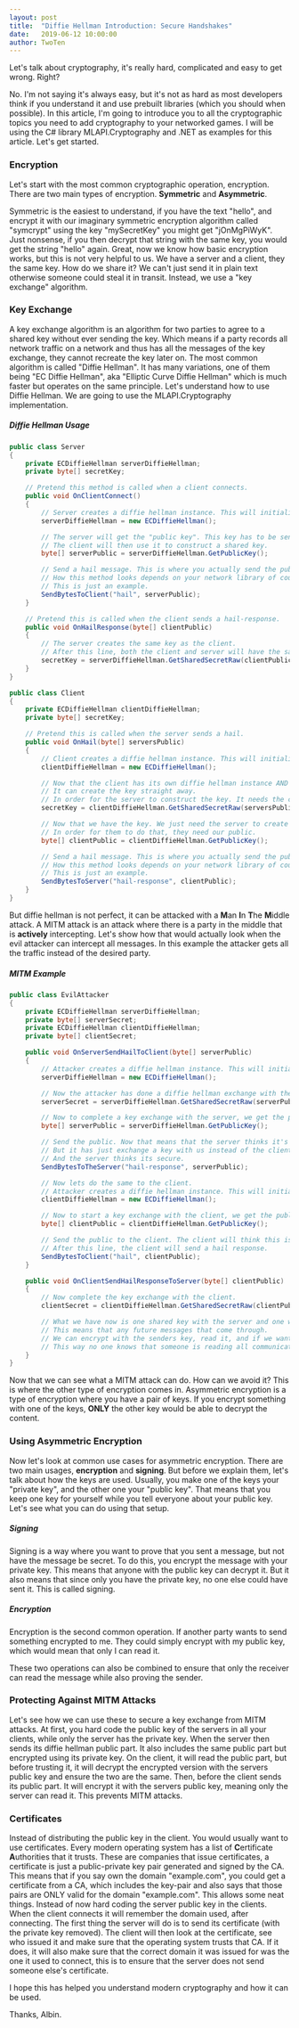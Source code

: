 ```yaml
---
layout: post
title:  "Diffie Hellman Introduction: Secure Handshakes"
date:   2019-06-12 10:00:00
author: TwoTen
---
```


Let's talk about cryptography, it's really hard, complicated and easy to get wrong. Right?

No. I'm not saying it's always easy, but it's not as hard as most developers think if you understand it and use prebuilt libraries (which you should when possible). In this article, I'm going to introduce you to all the cryptographic topics you need to add cryptography to your networked games. I will be using the C# library MLAPI.Cryptography and .NET as examples for this article. Let's get started.

### Encryption
Let's start with the most common cryptographic operation, encryption. There are two main types of encryption. **Symmetric** and **Asymmetric**. 

Symmetric is the easiest to understand, if you have the text "hello", and encrypt it with our imaginary symmetric encryption algorithm called "symcrypt" using the key "mySecretKey" you might get "jOnMgPiWyK". Just nonsense, if you then decrypt that string with the same key, you would get the string "hello" again. Great, now we know how basic encryption works, but this is not very helpful to us. We have a server and a client, they the same key. How do we share it? We can't just send it in plain text otherwise someone could steal it in transit. Instead, we use a "key exchange" algorithm.


### Key Exchange
A key exchange algorithm is an algorithm for two parties to agree to a shared key without ever sending the key. Which means if a party records all network traffic on a network and thus has all the messages of the key exchange, they cannot recreate the key later on. The most common algorithm is called "Diffie Hellman". It has many variations, one of them being "EC Diffie Hellman", aka "Elliptic Curve Diffie Hellman" which is much faster but operates on the same principle. Let's understand how to use Diffie Hellman. We are going to use the MLAPI.Cryptography implementation.

##### Diffie Hellman Usage
```csharp
public class Server
{
    private ECDiffieHellman serverDiffieHellman;
    private byte[] secretKey;

    // Pretend this method is called when a client connects.
    public void OnClientConnect()
    {
        // Server creates a diffie hellman instance. This will initialize with random keys internally.
        serverDiffieHellman = new ECDiffieHellman();

        // The server will get the "public key". This key has to be sent to the client.
        // The client will then use it to construct a shared key.
        byte[] serverPublic = serverDiffieHellman.GetPublicKey();

        // Send a hail message. This is where you actually send the public key. 
        // How this method looks depends on your network library of course.
        // This is just an example.
        SendBytesToClient("hail", serverPublic);
    }

    // Pretend this is called when the client sends a hail-response.
    public void OnHailResponse(byte[] clientPublic)
    {
        // The server creates the same key as the client. 
        // After this line, both the client and server will have the same key.
        secretKey = serverDiffieHellman.GetSharedSecretRaw(clientPublic);
    }
}

public class Client
{
    private ECDiffieHellman clientDiffieHellman;
    private byte[] secretKey;

    // Pretend this is called when the server sends a hail.
    public void OnHail(byte[] serversPublic)
    {
        // Client creates a diffie hellman instance. This will initialize with random keys internally.
        clientDiffieHellman = new ECDiffieHellman();

        // Now that the client has its own diffie hellman instance AND the servers public. 
        // It can create the key straight away. 
        // In order for the server to construct the key. It needs the clients public.
        secretKey = clientDiffieHellman.GetSharedSecretRaw(serversPublic);

        // Now that we have the key. We just need the server to create the same key.
        // In order for them to do that, they need our public.
        byte[] clientPublic = clientDiffieHellman.GetPublicKey();

        // Send a hail message. This is where you actually send the public key. 
        // How this method looks depends on your network library of course.
        // This is just an example.
        SendBytesToServer("hail-response", clientPublic);
    }
}

```

But diffie hellman is not perfect, it can be attacked with a **M**an **I**n **T**he **M**iddle attack. A MITM attack is an attack where there is a party in the middle that is **actively** intercepting. Let's show how that would actually look when the evil attacker can intercept all messages. In this example the attacker gets all the traffic instead of the desired party.

##### MITM Example
```csharp
public class EvilAttacker
{
    private ECDiffieHellman serverDiffieHellman;
    private byte[] serverSecret;
    private ECDiffieHellman clientDiffieHellman;
    private byte[] clientSecret;

    public void OnServerSendHailToClient(byte[] serverPublic)
    {
        // Attacker creates a diffie hellman instance. This will initialize with random keys internally.
        serverDiffieHellman = new ECDiffieHellman();

        // Now the attacker has done a diffie hellman exchange with the server.
        serverSecret = serverDiffieHellman.GetSharedSecretRaw(serverPublic);

        // Now to complete a key exchange with the server, we get the public.
        byte[] serverPublic = serverDiffieHellman.GetPublicKey();

        // Send the public. Now that means that the server thinks it's connected to a client.
        // But it has just exchange a key with us instead of the client. So now we can talk with the server
        // And the server thinks its secure.
        SendBytesToTheServer("hail-response", serverPublic);

        // Now lets do the same to the client.
        // Attacker creates a diffie hellman instance. This will initialize with random keys internally.
        clientDiffieHellman = new ECDiffieHellman();

        // Now to start a key exchange with the client, we get the public.
        byte[] clientPublic = clientDiffieHellman.GetPublicKey();

        // Send the public to the client. The client will think this is the server sending a hail.
        // After this line, the client will send a hail response.
        SendBytesToClient("hail", clientPublic);
    }

    public void OnClientSendHailResponseToServer(byte[] clientPublic)
    {
        // Now complete the key exchange with the client.
        clientSecret = clientDiffieHellman.GetSharedSecretRaw(clientPublic);

        // What we have now is one shared key with the server and one with the client.
        // This means that any future messages that come through.
        // We can encrypt with the senders key, read it, and if we want to, we can re-encrypt with the receiver's key and pass it.
        // This way no one knows that someone is reading all communications.
    }
}

```

Now that we can see what a MITM attack can do. How can we avoid it? This is where the other type of encryption comes in. Asymmetric encryption is a type of encryption where you have a pair of keys. If you encrypt something with one of the keys, **ONLY** the other key would be able to decrypt the content.

### Using Asymmetric Encryption
Now let's look at common use cases for asymmetric encryption. There are two main usages, **encryption** and **signing**. But before we explain them, let's talk about how the keys are used. Usually, you make one of the keys your "private key", and the other one your "public key". That means that you keep one key for yourself while you tell everyone about your public key. Let's see what you can do using that setup.

##### Signing
Signing is a way where you want to prove that you sent a message, but not have the message be secret. To do this, you encrypt the message with your private key. This means that anyone with the public key can decrypt it. But it also means that since only you have the private key, no one else could have sent it. This is called signing.

##### Encryption
Encryption is the second common operation. If another party wants to send something encrypted to me. They could simply encrypt with my public key, which would mean that only I can read it.

These two operations can also be combined to ensure that only the receiver can read the message while also proving the sender.

### Protecting Against MITM Attacks
Let's see how we can use these to secure a key exchange from MITM attacks. At first, you hard code the public key of the servers in all your clients, while only the server has the private key. When the server then sends its diffie hellman public part. It also includes the same public part but encrypted using its private key. On the client, it will read the public part, but before trusting it, it will decrypt the encrypted version with the servers public key and ensure the two are the same. Then, before the client sends its public part. It will encrypt it with the servers public key, meaning only the server can read it.  This prevents MITM attacks.

### Certificates
Instead of distributing the public key in the client. You would usually want to use certificates. Every modern operating system has a list of **C**ertificate **A**uthorities that it trusts. These are companies that issue certificates, a certificate is just a public-private key pair generated and signed by the CA. This means that if you say own the domain "example.com", you could get a certificate from a CA, which includes the key-pair and also says that those pairs are ONLY valid for the domain "example.com". This allows some neat things. Instead of now hard coding the server public key in the clients. When the client connects it will remember the domain used, after connecting. The first thing the server will do is to send its certificate (with the private key removed). The client will then look at the certificate, see who issued it and make sure that the operating system trusts that CA. If it does, it will also make sure that the correct domain it was issued for was the one it used to connect, this is to ensure that the server does not send someone else's certificate.

I hope this has helped you understand modern cryptography and how it can be used.

Thanks, Albin.